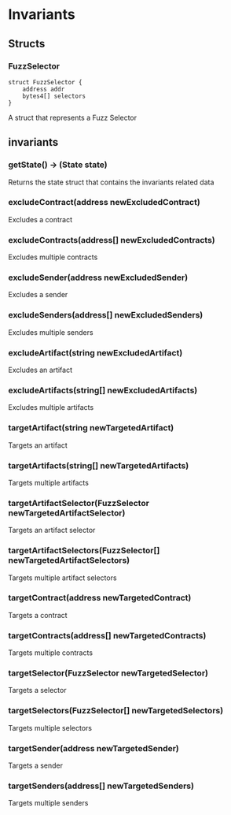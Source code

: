 # Invariants

## Structs

### FuzzSelector

```solidity
struct FuzzSelector {
	address addr
	bytes4[] selectors
}
```

A struct that represents a Fuzz Selector

## invariants



### **getState() &rarr; (State state)**

Returns the state struct that contains the invariants related data

### **excludeContract(address newExcludedContract)**

Excludes a contract

### **excludeContracts(address[] newExcludedContracts)**

Excludes multiple contracts

### **excludeSender(address newExcludedSender)**

Excludes a sender

### **excludeSenders(address[] newExcludedSenders)**

Excludes multiple senders

### **excludeArtifact(string newExcludedArtifact)**

Excludes an artifact

### **excludeArtifacts(string[] newExcludedArtifacts)**

Excludes multiple artifacts

### **targetArtifact(string newTargetedArtifact)**

Targets an artifact

### **targetArtifacts(string[] newTargetedArtifacts)**

Targets multiple artifacts

### **targetArtifactSelector(FuzzSelector newTargetedArtifactSelector)**

Targets an artifact selector

### **targetArtifactSelectors(FuzzSelector[] newTargetedArtifactSelectors)**

Targets multiple artifact selectors

### **targetContract(address newTargetedContract)**

Targets a contract

### **targetContracts(address[] newTargetedContracts)**

Targets multiple contracts

### **targetSelector(FuzzSelector newTargetedSelector)**

Targets a selector

### **targetSelectors(FuzzSelector[] newTargetedSelectors)**

Targets multiple selectors

### **targetSender(address newTargetedSender)**

Targets a sender

### **targetSenders(address[] newTargetedSenders)**

Targets multiple senders

